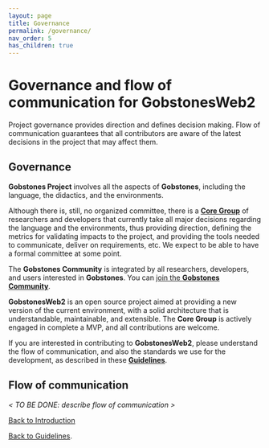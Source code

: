 ```yaml
---
layout: page
title: Governance
permalink: /governance/
nav_order: 5
has_children: true
---
```

# Governance and flow of communication for **GobstonesWeb2**

Project governance provides direction and defines decision making.
Flow of communication guarantees that all contributors are aware of the latest decisions in the project that may affect them.

## Governance
**Gobstones Project** involves all the aspects of **Gobstones**, including the language, the didactics, and the environments.

Although there is, still, no organized committee, there is a [**Core Group**](./current-core-group.md) of researchers and developers that currently take all major decisions regarding the language and the environments, thus providing direction, defining the metrics for validating impacts to the project, and providing the tools needed to communicate, deliver on requirements, etc.
We expect to be able to have a formal committee at some point.

The **Gobstones Community** is integrated by all researchers, developers, and users interested in **Gobstones**.
You can [join the **Gobstones Community**](http://bit.ly/ComunidadGobstones).

**GobstonesWeb2** is an open source project aimed at providing a new version of the current environment, with a solid architecture that is understandable, maintainable, and extensible.
The **Core Group** is actively engaged in complete a MVP, and all contributions are welcome.

If you are interested in contributing to **GobstonesWeb2**, please understand the flow of communication, and also the standards we use for the development, as described in these [**Guidelines**](../../README.md).

## Flow of communication

_< TO BE DONE: describe flow of communication >_

[Back to Introduction](./introduction.md)

[Back to Guidelines](../README.md).
